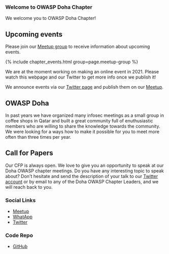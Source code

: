 ### Welcome to OWASP Doha Chapter

We welcome you to OWASP Doha Chapter!

## Upcoming events

Please join our [Meetup group](https://www.meetup.com/OWASP-Doha-Chapter/) to receive information about upcoming events.

{% include chapter_events.html group=page.meetup-group %}

We are at the moment working on making an online event in 2021. Please watch this webpage and our Twitter to get more info once we publish it!

We announce events via our [Twitter page](https://twitter.com/DohaOwasp) and publish them on our [Meetup](https://www.meetup.com/OWASP-Doha-Chapter/).

OWASP Doha
-----------
In past years we have organized many infosec meetings as a small group in coffee shops in Qatar and built a great community full of enuthusiastic members who are willing to share the knowledge towards the community. We were looking for a ways how to make it possible for you to meet more often than three times per year.


Call for Papers
----------------
Our CFP is always open. We love to give you an opportunity to speak at our Doha OWASP chapter meetings. Do you have any interesting topic to speak about? Don't hesitate and send the description of your talk to our [Twitter account](https://twitter.com/DohaOwasp) or by email to any of the Doha  OWASP Chapter Leaders, and we will reach back to you.


### Social Links

* [Meetup](https://www.meetup.com/OWASP-Doha-Chapter/)
* [WhatApp](https://chat.whatsapp.com/EOxqAroKoyX2wldvTrQWIg)
* [Twitter](https://twitter.com/DohaOwasp)

### Code Repo

* [GitHub](https://github.com/OWASP/www-chapter-doha)
